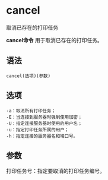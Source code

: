 # cancel

取消已存在的打印任务


**cancel命令** 用于取消已存在的打印任务。

##  语法

```
cancel(选项)(参数)
```

##  选项

```
-a：取消所有打印任务；
-E：当连接到服务器时强制使用加密；
-U：指定连接服务器时使用的用户名；
-u：指定打印任务所属的用户；
-h：指定连接的服务器名和端口号。
```

##  参数

打印任务号：指定要取消的打印任务编号。


